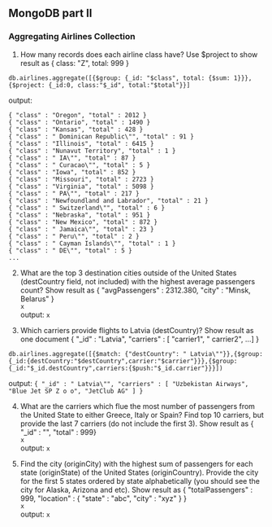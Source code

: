 ## MongoDB part II

### Aggregating Airlines Collection

1. How many records does each airline class have? Use $project to show result as { class:
"Z", total: 999 }  
  
```db.airlines.aggregate([{$group: {_id: "$class", total: {$sum: 1}}}, {$project: {_id:0, class:"$_id", total:"$total"}}]```  
  
output: 
```
{ "class" : "Oregon", "total" : 2012 }
{ "class" : "Ontario", "total" : 1490 }
{ "class" : "Kansas", "total" : 428 }
{ "class" : " Dominican Republic\"", "total" : 91 }
{ "class" : "Illinois", "total" : 6415 }
{ "class" : "Nunavut Territory", "total" : 1 }
{ "class" : " IA\"", "total" : 87 }
{ "class" : " Curacao\"", "total" : 5 }
{ "class" : "Iowa", "total" : 852 }
{ "class" : "Missouri", "total" : 2723 }
{ "class" : "Virginia", "total" : 5098 }
{ "class" : " PA\"", "total" : 217 }
{ "class" : "Newfoundland and Labrador", "total" : 21 }
{ "class" : " Switzerland\"", "total" : 6 }
{ "class" : "Nebraska", "total" : 951 }
{ "class" : "New Mexico", "total" : 872 }
{ "class" : " Jamaica\"", "total" : 23 }
{ "class" : " Peru\"", "total" : 2 }
{ "class" : " Cayman Islands\"", "total" : 1 }
{ "class" : " DE\"", "total" : 5 }
...
```  

2. What are the top 3 destination cities outside of the United States (destCountry field, not
included) with the highest average passengers count? Show result as { "avgPassengers" :
2312.380, "city" : "Minsk, Belarus" }  
```x```  
output: ```x```  


3. Which carriers provide flights to Latvia (destCountry)? Show result as one document {
"_id" : "Latvia", "carriers" : [ "carrier1", " carrier2", …] }  

```db.airlines.aggregate([{$match: {"destCountry": " Latvia\""}},{$group:{_id:{destCountry:"$destCountry",carrier:"$carrier"}}},{$group:{_id:"$_id.destCountry",carriers:{$push:"$_id.carrier"}}}])```  

output: ```{ "_id" : " Latvia\"", "carriers" : [ "Uzbekistan Airways", "Blue Jet SP Z o o", "JetClub AG" ] }```  


4. What are the carriers which flue the most number of passengers from the United State to either
Greece, Italy or Spain? Find top 10 carriers, but provide the last 7 carriers (do not include the
first 3). Show result as { "_id" : "<carrier>", "total" : 999}  
```x```  
output: ```x```  

5. Find the city (originCity) with the highest sum of passengers for each state (originState)
of the United States (originCountry). Provide the city for the first 5 states ordered by state
alphabetically (you should see the city for Alaska, Arizona and etc). Show result as {
"totalPassengers" : 999, "location" : { "state" : "abc", "city" : "xyz"
} }  
```x```  
output: ```x```  
